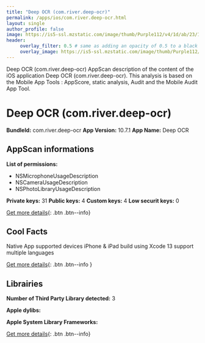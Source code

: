 ```yaml
---
title: "Deep OCR (com.river.deep-ocr)"
permalink: /apps/ios/com.river.deep-ocr.html
layout: single
author_profile: false
image: https://is5-ssl.mzstatic.com/image/thumb/Purple112/v4/1d/ab/23/1dab2324-209d-0f90-6612-69b3b987248b/AppIcon-1x_U007emarketing-0-7-0-85-220.png/512x512bb.jpg
header: 
     overlay_filter: 0.5 # same as adding an opacity of 0.5 to a black background
     overlay_image: https://is5-ssl.mzstatic.com/image/thumb/Purple112/v4/1d/ab/23/1dab2324-209d-0f90-6612-69b3b987248b/AppIcon-1x_U007emarketing-0-7-0-85-220.png/512x512bb.jpg
---
```

Deep OCR (com.river.deep-ocr) AppScan description of the content of the iOS application Deep OCR (com.river.deep-ocr). This analysis is based on the Mobile App Tools : AppScore, static analysis, Audit and the Mobile Audit App Tool.

# Deep OCR (com.river.deep-ocr)

**BundleId:** com.river.deep-ocr
**App Version:** 10.7.1
**App Name:** Deep OCR


## AppScan informations 

**List of permissions:** 
- NSMicrophoneUsageDescription
- NSCameraUsageDescription
- NSPhotoLibraryUsageDescription
  
  
**Private keys:** 31
**Public keys:** 4
**Custom keys:** 4
**Low securit keys:** 0
  
[Get more details](/pricing.html){: .btn .btn--info}

## Cool Facts

Native App
supported devices iPhone & iPad
build using Xcode 13
support multiple languages
  
[Get more details](/pricing.html){: .btn .btn--info }

## Librairies 
**Number of Third Party Library detected:** 3


**Apple dylibs:**


**Apple System Library Frameworks:**


  
[Get more details](/pricing.html){: .btn .btn--info}

